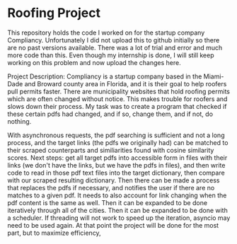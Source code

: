 # Roofing Project

This repository holds the code I worked on for the startup company Compliancy. Unfortunately I did not upload this to github initially so there are no past versions available. There was a lot of trial and error and much more code than this. Even though my internship is done, I will still keep working on this problem and now upload the changes here.

Project Description: Compliancy is a startup company based in the Miami-Dade and Broward county area in Florida, and it is their goal to help roofers pull permits faster. There are municipality websites that hold roofing permits which are often changed without notice. This makes trouble for roofers and slows down their process. My task was to create a program that checked if these certain pdfs had changed, and if so, change them, and if not, do nothing.

With asynchronous requests, the pdf searching is sufficient and not a long process, and the target links (the pdfs we originally had) can be matched to their scraped counterparts and similiarities found with cosine similarity scores. Next steps: get all target pdfs into accessible form in files with their links (we don't have the links, but we have the pdfs in files), and then write code to read in those pdf text files into the target dictionary, then compare with our scraped resulting dictionary. Then there can be made a process that replaces the pdfs if necessary, and notifies the user if there are no matches to a given pdf. It needs to also account for link changing when the pdf content is the same as well. Then it can be expanded to be done iteratively through all of the cities. Then it can be expanded to be done with a scheduler. If threading will not work to speed up the iteration, asyncio may need to be used again. At that point the project will be done for the most part, but to maximize efficiency,

